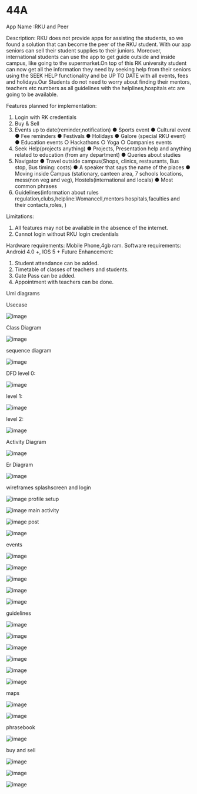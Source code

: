 # 44A
App Name :RKU and Peer


Description:
RKU does not provide apps for assisting the students, so we found a solution that can become the peer of the RKU student. With our app seniors can sell their student supplies to their juniors. Moreover, international students can use the app to get guide outside and inside campus, like going to the supermarket.On top of this RK university student can now get all the information they need by seeking help from their seniors using the SEEK HELP functionality and be UP TO DATE with all events, fees and holidays.Our Students do not need to worry about finding their mentors, teachers etc numbers as all guidelines with the helplines,hospitals etc are going to be available. 

Features planned for implementation:
	
1.	Login with RK credentials 
2.	Buy & Sell
3.	Events up to date(reminder,notification)
●	 Sports event
●	Cultural event
●	Fee reminders
●	Festivals 
●	Holidays
●	Galore (special RKU event)
●	Education events
○	Hackathons
○	Yoga
○	Companies events
4.	Seek Help(projects anything)
●	 Projects, Presentation  help and anything related to education (from any department)
●	Queries about studies
5.	Navigator
●	Travel outside campus(Shops, clinics, restaurants, Bus stop, Bus timing: costs)
●	A speaker that says the name of the places
●	Moving inside Campus (stationary, canteen area, 7 schools locations, mess(non veg and veg), Hostels(international and locals)
●	Most common phrases
6.	Guidelines(information about rules regulation,clubs,helpline:Womancell,mentors hospitals,faculties and their contacts,roles, )
				
Limitations:
1.	All features may not be available in the absence of the internet.
2.	Cannot login without RKU login credentials

Hardware requirements: Mobile Phone,4gb ram.
Software requirements: Android 4.0 +, IOS 5 +
 Future Enhancement:
1.	Student attendance can be added.
2.	 Timetable of classes of teachers and students.
3.	Gate Pass can be added.
4.	Appointment with teachers can be done.


Uml diagrams

Usecase

![image](https://user-images.githubusercontent.com/94287768/203068747-4e60189c-aba2-451a-ab51-19a6602657ff.png)

Class Diagram

![image](https://user-images.githubusercontent.com/94287768/203068807-6f575ab0-0b79-442d-b1d8-899098cc0338.png)

sequence diagram

![image](https://user-images.githubusercontent.com/94287768/203068849-b1a81380-8f8b-48c4-b390-dbdc0c44e27d.png)

DFD
level 0:

![image](https://user-images.githubusercontent.com/94287768/203069012-aa47bb3f-1130-481d-9e27-f40f63ec214d.png)

level 1:

![image](https://user-images.githubusercontent.com/94287768/203069078-8968fc0f-bd54-4fcf-ade6-a37097fd90c2.png)

level 2:

![image](https://user-images.githubusercontent.com/94287768/203069157-e55081fe-b9b8-4fa7-87a6-eb868df14e15.png)

Activity Diagram

![image](https://user-images.githubusercontent.com/94287768/203069238-44973790-4d84-4df1-a2c2-540c309682db.png)

Er Diagram

![image](https://user-images.githubusercontent.com/94287768/203069305-1fa75ca7-4619-455d-bb06-56ac3c60c106.png)

wireframes
splashscreen and login 

![image](https://user-images.githubusercontent.com/94287768/203067286-062155a2-c696-424d-b2af-f366bcf806aa.png)
profile setup 

![image](https://user-images.githubusercontent.com/94287768/203067372-4cbb6d71-26e8-46a5-9710-0ccc3149632a.png)
main activity

![image](https://user-images.githubusercontent.com/94287768/203067512-a6e43a8d-8eca-4505-ad20-dc4b5cdd6a9b.png)
post 

![image](https://user-images.githubusercontent.com/94287768/203067546-946ac02c-3a80-4f78-939a-3f2086bd9713.png)

events

![image](https://user-images.githubusercontent.com/94287768/203067614-e33ffd9f-01aa-4757-935f-f9a88647c92e.png)

![image](https://user-images.githubusercontent.com/94287768/203067848-a6db4376-f2d7-4d4c-b301-4f39e186a601.png)

![image](https://user-images.githubusercontent.com/94287768/203067906-35aff152-97e7-416b-a703-2a7921e1c941.png)

![image](https://user-images.githubusercontent.com/94287768/203067928-5714471e-d79c-47f0-9313-8e0dc9b7a22c.png)

![image](https://user-images.githubusercontent.com/94287768/203067960-fd2be699-66f3-4f03-9fe8-f7af62f0d070.png)

guidelines

![image](https://user-images.githubusercontent.com/94287768/203068016-46d8579a-64bd-4520-bd2a-5dc7766ed470.png)

![image](https://user-images.githubusercontent.com/94287768/203068044-e1ad29e9-ba63-439b-a625-297adef7f3a8.png)

![image](https://user-images.githubusercontent.com/94287768/203068090-72d110a2-7228-4aa4-b064-f2ae0c47c44a.png)

![image](https://user-images.githubusercontent.com/94287768/203068114-0b80d4af-a049-4bb2-9dae-5983fd966a5c.png)

![image](https://user-images.githubusercontent.com/94287768/203068130-c8bb8313-ddff-49ca-ac35-43e495f70dda.png)

![image](https://user-images.githubusercontent.com/94287768/203068149-c0b8d0f4-a9e3-4248-b742-83123d36c6a7.png)

maps

![image](https://user-images.githubusercontent.com/94287768/203068200-e79a5d8c-66c0-4500-aab0-a88340e860e1.png)

![image](https://user-images.githubusercontent.com/94287768/203068226-076de162-c150-44bd-89bf-b831c2f62f55.png)

phrasebook

![image](https://user-images.githubusercontent.com/94287768/203068257-150f80a1-6637-4faa-b5a0-b6277346a250.png)

buy and sell

![image](https://user-images.githubusercontent.com/94287768/203068343-69999bad-a9b0-4eb6-8b77-bf812f4bc092.png)

![image](https://user-images.githubusercontent.com/94287768/203068367-c669da54-673b-48ff-856d-bf9cc0621f9c.png)

![image](https://user-images.githubusercontent.com/94287768/203068395-a82dd0b1-122a-4ad6-8585-035aa52caec4.png)










